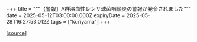 +++
title = """【警報】A群溶血性レンサ球菌咽頭炎の警報が発令されました"""
date = 2025-05-12T03:00:00.000Z
expiryDate = 2025-05-28T16:27:53.012Z
tags = ["kuriyama"]
+++


[[source]](https://www.town.kuriyama.hokkaido.jp/soshiki/38/23062.html)
